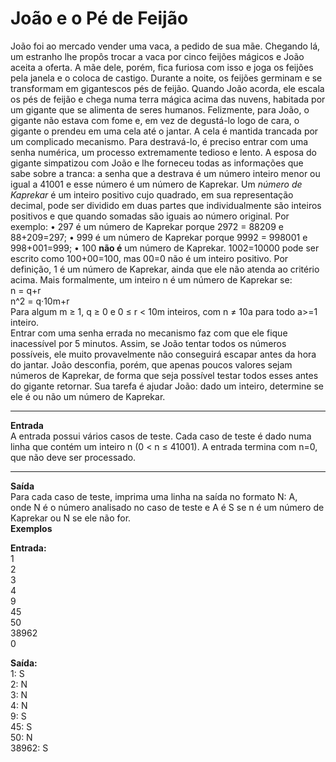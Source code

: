 # ****João e o Pé de Feijão****

João foi ao mercado vender uma vaca, a pedido de sua mãe. Chegando lá, um estranho lhe propôs trocar a vaca por cinco feijões mágicos e João aceita a oferta. A mãe dele, porém, fica furiosa com isso e joga os feijões pela janela e o coloca de castigo.
Durante a noite, os feijões germinam e se transformam em gigantescos pés de feijão. Quando João acorda, ele escala os pés de feijão e chega numa terra mágica acima das nuvens, habitada por um gigante que se alimenta de seres humanos. Felizmente, para João, o gigante não estava com fome e, em vez de degustá-lo logo de cara, o gigante o prendeu em uma cela até o jantar.
A cela é mantida trancada por um complicado mecanismo. Para destravá-lo, é preciso entrar com uma senha numérica, um processo extremamente tedioso e lento. A esposa do gigante simpatizou com João e lhe forneceu todas as informações que sabe sobre a tranca: a senha que a destrava é um número inteiro menor ou igual a 41001 e esse número é um número de Kaprekar.
Um *número de Kaprekar* é um inteiro positivo cujo quadrado, em sua representação decimal, pode ser dividido em duas partes que individualmente são inteiros positivos e que quando somadas são iguais ao número original. Por exemplo:
• 297 é um número de Kaprekar porque 2972 = 88209 e 88+209=297;
• 999 é um número de Kaprekar porque 9992 = 998001 e 998+001=999;
• 100 **não é** um número de Kaprekar. 1002=10000 pode ser escrito como 100+00=100, mas 00=0 não é um inteiro positivo.
Por definição, 1 é um número de Kaprekar, ainda que ele não atenda ao critério acima. Mais formalmente, um inteiro n é um número de Kaprekar se: <br>
n = q+r <br>
n^2 = q·10m+r <br> 
Para algum m ≥ 1, q ≥ 0 e 0 ≤ r < 10m inteiros, com n ≠ 10a para todo a>=1 inteiro. <br>
Entrar com uma senha errada no mecanismo faz com que ele fique inacessível por 5 minutos. Assim, se João tentar todos os números possíveis, ele muito provavelmente não conseguirá escapar antes da hora do jantar. João desconfia, porém, que apenas poucos valores sejam números de Kaprekar, de forma que seja possível testar todos esses antes do gigante retornar.
Sua tarefa é ajudar João: dado um inteiro, determine se ele é ou não um número de Kaprekar. <br>
****

****Entrada**** <br>
A entrada possui vários casos de teste. Cada caso de teste é dado numa linha que contém um inteiro n (0 < n ≤ 41001). A entrada termina com n=0, que não deve ser processado. <br>
********

****Saída**** <br>
Para cada caso de teste, imprima uma linha na saída no formato N: A, onde N é o número analisado no caso de teste e A é S se n é um número de Kaprekar ou N se ele não for. <br>
****Exemplos**** <br>

**Entrada:** <br>
1 <br>
2 <br>
3 <br>
4 <br>
9 <br>
45 <br>
50 <br>
38962 <br>
0 <br>

**Saída:** <br>
1: S <br>
2: N <br>
3: N <br>
4: N <br>
9: S <br>
45: S <br>
50: N <br>
38962: S